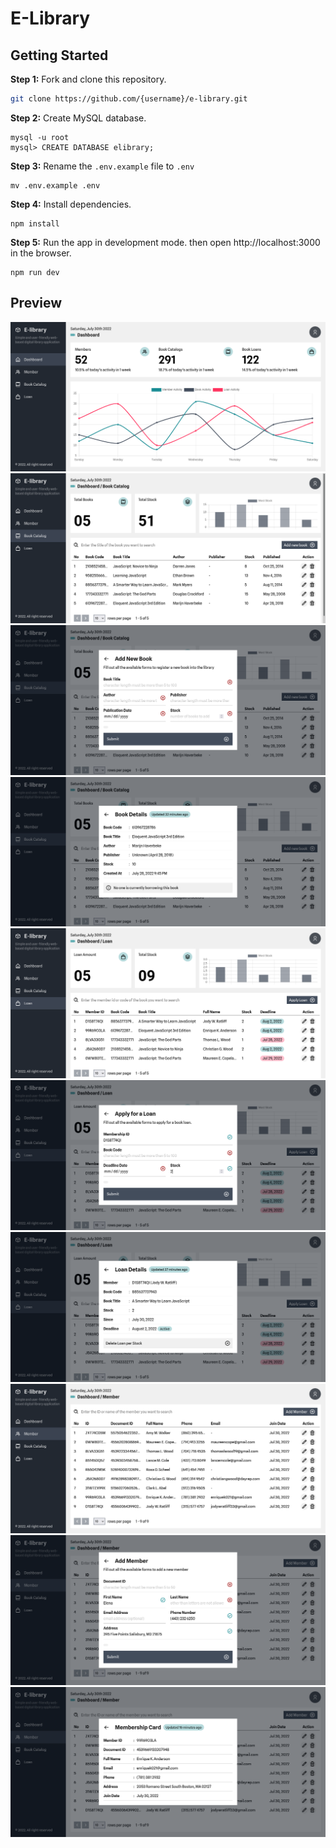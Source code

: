 # E-Library

## Getting Started

**Step 1:** Fork and clone this repository.

```bash
git clone https://github.com/{username}/e-library.git
```

**Step 2:** Create MySQL database.

```
mysql -u root
mysql> CREATE DATABASE elibrary;
```

**Step 3:** Rename the `.env.example` file to `.env`

```
mv .env.example .env
```

**Step 4:** Install dependencies.

```
npm install
```

**Step 5:** Run the app in development mode. then open http://localhost:3000 in the browser.

```
npm run dev
```

## Preview

![dashboard](/documents/images/dashboard-01.png)
![book-01](/documents/images/book-01.png)
![book-02](/documents/images/book-02.png)
![book-03](/documents/images/book-03.png)
![loan-01](/documents/images/loan-01.png)
![loan-02](/documents/images/loan-02.png)
![loan-03](/documents/images/loan-03.png)
![member-01](/documents/images/member-01.png)
![member-02](/documents/images/member-02.png)
![member-03](/documents/images/member-03.png)
